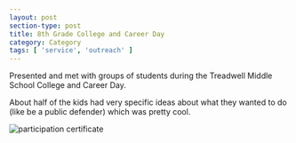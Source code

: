 ```yaml
---
layout: post
section-type: post
title: 8th Grade College and Career Day
category: Category
tags: [ 'service', 'outreach' ]
---
```

Presented and met with groups of students during the Treadwell Middle School College and Career Day. 

About half of the kids had very specific ideas about what they wanted to do (like be a public defender) which was pretty cool. 

![participation certificate](https://umdrive.memphis.edu/aolney/public/website-media/treadwellcert.jpg)
